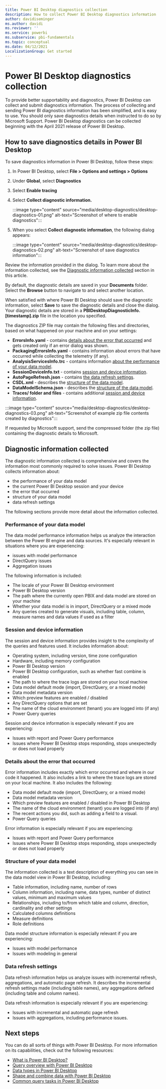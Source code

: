 ```yaml
---
title: Power BI Desktop diagnostics collection
description: How to collect Power BI Desktop diagnostics information
author: davidiseminger
ms.author: davidi
ms.reviewer: ''
ms.service: powerbi
ms.subservice: pbi-fundamentals
ms.topic: conceptual
ms.date: 04/12/2021
LocalizationGroup: Get started
---
```

# Power BI Desktop diagnostics collection

To provide better supportability and diagnostics, Power BI Desktop can collect and submit diagnostics information. The process of collecting and sending Power BI diagnostics information has been simplified, and is easy to use. You should only save diagnostics details when instructed to do so by Microsoft Support. Power BI Desktop diagnostics can be collected beginning with the April 2021 release of Power BI Desktop.

## How to save diagnostics details in Power BI Desktop

To save diagnostics information in Power BI Desktop, follow these steps:

1. In Power BI Desktop, select **File > Options and settings > Options**
2. Under **Global**, select **Diagnostics**
3. Select **Enable tracing**
4. Select **Collect diagnostic information.**

    :::image type="content" source="media/desktop-diagnostics/desktop-diagnostics-01.png" alt-text="Screenshot of where to enable diagnostics":::

5. When you select **Collect diagnostic information**, the following dialog appears:

    :::image type="content" source="media/desktop-diagnostics/desktop-diagnostics-02.png" alt-text="Screenshot of save diagnostics information":::

Review the information provided in the dialog. To learn more about the information collected, see the [Diagnostic information collected](#diagnostic-information-collected) section in this article.

By default, the diagnostic details are saved in your **Documents** folder. Select the **Browse** button to navigate to and select another location.

When satisfied with where Power BI Desktop should save the diagnostic information, select **Save** to save the diagnostic details and close the dialog. Your diagnostic details are stored in a **PBIDesktopDiagnosticInfo.[timestamp].zip** file in the location you specified.

The diagnostics ZIP file may contain the following files and directories, based on what happened on your machine and on your settings:

- **ErrorsInfo.yaml** - contains [details about the error that occurred](#details-about-the-error-that-occurred) and gets created only if an error dialog was shown.
- **PackagingErrorsInfo.yaml** - contains information about errors that have occurred while collecting the telemetry (if any).
- **AnalysisServicesInfo.trc** - contains information [about the performance of your data model](#performance-of-your-data-model).
- **SessionDeviceInfo.txt** - contains [session and device information](#session-and-device-information).
- **AutoPageRefresh.json** - contains [the data refresh settings](#data-refresh-settings).
- **CSDL.xml** - describes the [structure of the data model](#structure-of-your-data-model).
- **DataModelSchema.json** - describes the [structure of the data model](#structure-of-your-data-model).
- **Traces/ folder and files** - contains additional [session and device information](#session-and-device-information).

:::image type="content" source="media/desktop-diagnostics/desktop-diagnostics-03.png" alt-text="Screenshot of example zip file contents created by diagnostics":::

If requested by Microsoft support, send the compressed folder (the zip file) containing the diagnostic details to Microsoft.

## Diagnostic information collected

The diagnostic information collected is comprehensive and covers the information most commonly required to solve issues. Power BI Desktop collects information about:

- the performance of your data model
- the current Power BI Desktop session and your device
- the error that occurred
- structure of your data model
- data refresh settings

The following sections provide more detail about the information collected.

### Performance of your data model

The data model performance information helps us analyze the interaction between the Power BI engine and data sources. It's especially relevant in situations where you are experiencing:

- issues with model performance
- DirectQuery issues
- Aggregation issues

The following information is included:

- The locale of your Power BI Desktop environment
- Power BI Desktop version
- The path where the currently open PBIX and data model are stored on your machine
- Whether your data model is in import, DirectQuery or a mixed mode
- Any queries created to generate visuals, including table, column, measure names and data values if used as a filter

### Session and device information

The session and device information provides insight to the complexity of the queries and features used. It includes information about:

- Operating system, including version, time zone configuration
- Hardware, including memory configuration
- Power BI Desktop version
- Power BI Desktop configuration, such as whether fast combine is enabled
- The path to where the trace logs are stored on your local machine
- Data model default mode (import, DirectQuery, or a mixed mode)
- Data model metadata version
- Which preview features are enabled / disabled
- Any DirectQuery options that are set
- The name of the cloud environment (tenant) you are logged into (if any)
- Power Query queries

Session and device information is especially relevant if you are experiencing:

- Issues with report and Power Query performance
- Issues where Power BI Desktop stops responding, stops unexpectedly or does not load properly

### Details about the error that occurred

Error information includes exactly which error occurred and where in our code it happened. It also includes a link to where the trace logs are stored on your local machine. It also includes the following:

- Data model default mode (import, DirectQuery, or a mixed mode)
- Data model metadata version
- Which preview features are enabled / disabled in Power BI Desktop
- The name of the cloud environment (tenant) you are logged into (if any)
- The recent actions you did, such as adding a field to a visual.
- Power Query queries

Error information is especially relevant if you are experiencing:

- Issues with report and Power Query performance
- Issues where Power BI Desktop stops responding, stops unexpectedly or does not load properly

### Structure of your data model

The information collected is a text description of everything you can see in the data model view in Power BI Desktop, including:

- Table information, including name, number of rows
- Column information, including name, data types, number of distinct values, minimum and maximum values
- Relationships, including to/from which table and column, direction, cardinality and other settings
- Calculated columns definitions
- Measure definitions
- Role definitions

Data model structure information is especially relevant if you are experiencing:

- Issues with model performance
- Issues with modeling in general

### Data refresh settings

Data refresh information helps us analyze issues with incremental refresh, aggregations, and automatic page refresh. It describes the incremental refresh settings made (including table names), any aggregations defined (including table and column names).

Data refresh information is especially relevant if you are experiencing:

- Issues with incremental and automatic page refresh
- Issues with aggregations, including performance issues.


## Next steps

You can do all sorts of things with Power BI Desktop. For more information on its capabilities, check out the following resources:

* [What is Power BI Desktop?](../fundamentals/desktop-what-is-desktop.md)
* [Query overview with Power BI Desktop](../transform-model/desktop-query-overview.md)
* [Data types in Power BI Desktop](../connect-data/desktop-data-types.md)
* [Shape and combine data with Power BI Desktop](../connect-data/desktop-shape-and-combine-data.md)
* [Common query tasks in Power BI Desktop](../transform-model/desktop-common-query-tasks.md)
